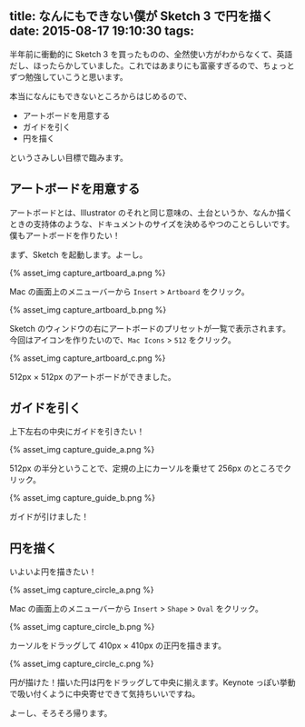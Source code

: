 title: なんにもできない僕が Sketch 3 で円を描く
date: 2015-08-17 19:10:30
tags:
---

半年前に衝動的に Sketch 3 を買ったものの、全然使い方がわからなくて、英語だし、ほったらかしていました。これではあまりにも富豪すぎるので、ちょっとずつ勉強していこうと思います。

本当になんにもできないところからはじめるので、

* アートボードを用意する
* ガイドを引く
* 円を描く

というさみしい目標で臨みます。

## アートボードを用意する

アートボードとは、Illustrator のそれと同じ意味の、土台というか、なんか描くときの支持体のような、ドキュメントのサイズを決めるやつのことらしいです。僕もアートボードを作りたい！

まず、Sketch を起動します。よーし。

{% asset_img capture_artboard_a.png %}

Mac の画面上のメニューバーから <code>Insert</code> > <code>Artboard</code> をクリック。

{% asset_img capture_artboard_b.png %}

Sketch のウィンドウの右にアートボードのプリセットが一覧で表示されます。
今回はアイコンを作りたいので、<code>Mac Icons</code> > <code>512</code> をクリック。

{% asset_img capture_artboard_c.png %}

512px × 512px のアートボードができました。

## ガイドを引く

上下左右の中央にガイドを引きたい！

{% asset_img capture_guide_a.png %}

512px の半分ということで、定規の上にカーソルを乗せて 256px のところでクリック。

{% asset_img capture_guide_b.png %}

ガイドが引けました！

## 円を描く

いよいよ円を描きたい！

{% asset_img capture_circle_a.png %}

Mac の画面上のメニューバーから <code>Insert</code> > <code>Shape</code> > <code>Oval</code> をクリック。

{% asset_img capture_circle_b.png %}

カーソルをドラッグして 410px × 410px の正円を描きます。

{% asset_img capture_circle_c.png %}

円が描けた！描いた円は円をドラッグして中央に揃えます。Keynote っぽい挙動で吸い付くように中央寄せできて気持ちいいですね。

よーし、そろそろ帰ります。

